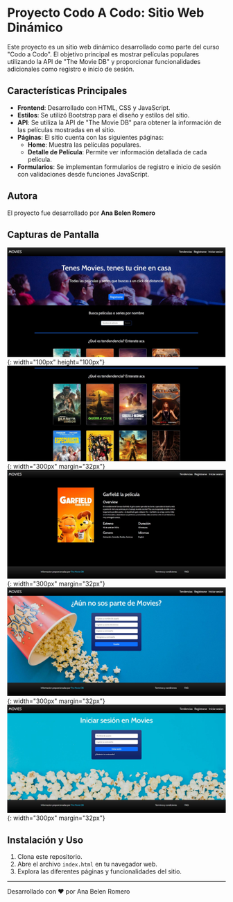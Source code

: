 # Proyecto Codo A Codo: Sitio Web Dinámico

Este proyecto es un sitio web dinámico desarrollado como parte del curso "Codo a Codo". El objetivo principal es mostrar películas populares utilizando la API de "The Movie DB" y proporcionar funcionalidades adicionales como registro e inicio de sesión.

## Características Principales

- **Frontend**: Desarrollado con HTML, CSS y JavaScript.
- **Estilos**: Se utilizó Bootstrap para el diseño y estilos del sitio.
- **API**: Se utiliza la API de "The Movie DB" para obtener la información de las películas mostradas en el sitio.
- **Páginas**: El sitio cuenta con las siguientes páginas:
  - **Home**: Muestra las películas populares.
  - **Detalle de Película**: Permite ver información detallada de cada película.
- **Formularios**: Se implementan formularios de registro e inicio de sesión con validaciones desde funciones JavaScript.

## Autora

El proyecto fue desarrollado por **Ana Belen Romero**

## Capturas de Pantalla

![Home](assets/repo/home-1.JPG){: width="100px" height="100px"}
![Home](assets/repo/home-2.JPG){: width="300px" margin="32px"}
![Detalle](assets/repo/detalle.JPG){: width="300px" margin="32px"}
![Registro](assets/repo/registro.JPG){: width="300px" margin="32px"}
![Login](assets/repo/login.JPG){: width="300px" margin="32px"}

## Instalación y Uso

1. Clona este repositorio.
2. Abre el archivo `index.html` en tu navegador web.
3. Explora las diferentes páginas y funcionalidades del sitio.

---

Desarrollado con ❤️ por Ana Belen Romero
